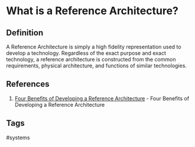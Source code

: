 # What is a Reference Architecture? 

## Definition
A Reference Architecture is simply a high fidelity representation used to develop a technology. Regardless of the exact purpose and exact technology, a reference architecture is constructed from the common requirements, physical architecture, and functions of similar technologies.

## References
1. [Four Benefits of Developing a Reference Architecture](../202110021917) - Four Benefits of Developing a Reference Architecture

## Tags
#systems
